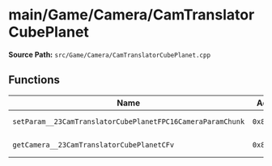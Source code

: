 # main/Game/Camera/CamTranslatorCubePlanet

**Source Path:** `src/Game/Camera/CamTranslatorCubePlanet.cpp`

## Functions

| Name | Address | Match % |
|------|---------|---------|
| `setParam__23CamTranslatorCubePlanetFPC16CameraParamChunk` | `0x80092CC4` | :white_check_mark: (100.0%) |
| `getCamera__23CamTranslatorCubePlanetCFv` | `0x80092CE8` | :white_check_mark: (100.0%) |